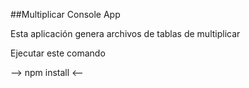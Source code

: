 ##Multiplicar Console App

Esta aplicación genera archivos de tablas de multiplicar

Ejecutar este comando

--> npm install <--
